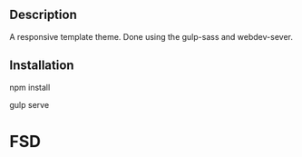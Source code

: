 ## Description

A responsive template theme. Done using the gulp-sass and webdev-sever.

## Installation

npm install

gulp serve
# FSD
